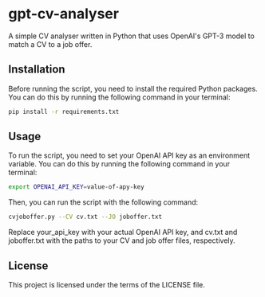 # gpt-cv-analyser

A simple CV analyser written in Python that uses OpenAI's GPT-3 model to match a CV to a job offer.

## Installation

Before running the script, you need to install the required Python packages. You can do this by running the following command in your terminal:

```sh
pip install -r requirements.txt
```
## Usage
To run the script, you need to set your OpenAI API key as an environment variable. You can do this by running the following command in your terminal:

```sh
export OPENAI_API_KEY=value-of-apy-key
```

Then, you can run the script with the following command:
```sh
cvjoboffer.py --CV cv.txt --JO joboffer.txt
```
Replace your_api_key with your actual OpenAI API key, and cv.txt and joboffer.txt with the paths to your CV and job offer files, respectively.

## License
This project is licensed under the terms of the LICENSE file.

